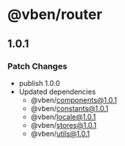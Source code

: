 # @vben/router

## 1.0.1

### Patch Changes

- publish 1.0.0
- Updated dependencies
  - @vben/components@1.0.1
  - @vben/constants@1.0.1
  - @vben/locale@1.0.1
  - @vben/stores@1.0.1
  - @vben/utils@1.0.1
